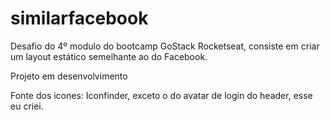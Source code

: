 # similarfacebook
Desafio do 4º modulo do bootcamp GoStack Rocketseat, consiste em criar um layout estático semelhante ao do Facebook.

Projeto em desenvolvimento

Fonte dos icones: Iconfinder, exceto o do avatar de login do header, esse eu criei.
